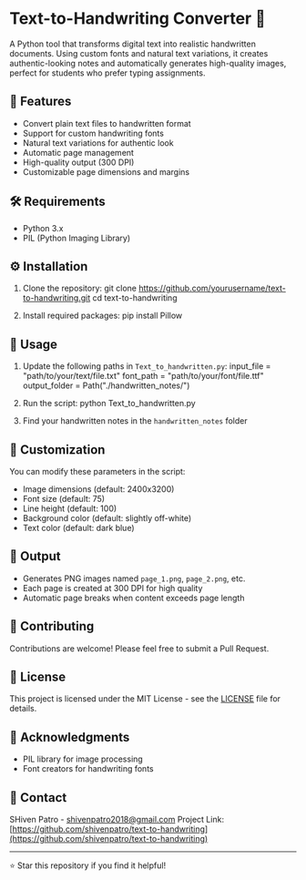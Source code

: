 # Text-to-Handwriting Converter 📝

A Python tool that transforms digital text into realistic handwritten documents. Using custom fonts and natural text variations, it creates authentic-looking notes and automatically generates high-quality images, perfect for students who prefer typing assignments.

## 🚀 Features

- Convert plain text files to handwritten format
- Support for custom handwriting fonts
- Natural text variations for authentic look
- Automatic page management
- High-quality output (300 DPI)
- Customizable page dimensions and margins

## 🛠️ Requirements

- Python 3.x
- PIL (Python Imaging Library)

## ⚙️ Installation

1. Clone the repository:
git clone https://github.com/yourusername/text-to-handwriting.git
cd text-to-handwriting

2. Install required packages:
pip install Pillow


## 📖 Usage

1. Update the following paths in `Text_to_handwritten.py`:
input_file = "path/to/your/text/file.txt"
font_path = "path/to/your/font/file.ttf"
output_folder = Path("./handwritten_notes/")

2. Run the script:
python Text_to_handwritten.py


3. Find your handwritten notes in the `handwritten_notes` folder

## 🎨 Customization

You can modify these parameters in the script:
- Image dimensions (default: 2400x3200)
- Font size (default: 75)
- Line height (default: 100)
- Background color (default: slightly off-white)
- Text color (default: dark blue)

## 📄 Output

- Generates PNG images named `page_1.png`, `page_2.png`, etc.
- Each page is created at 300 DPI for high quality
- Automatic page breaks when content exceeds page length

## 🤝 Contributing

Contributions are welcome! Please feel free to submit a Pull Request.

## 📝 License

This project is licensed under the MIT License - see the [LICENSE](LICENSE) file for details.

## 🙏 Acknowledgments

- PIL library for image processing
- Font creators for handwriting fonts

## 📧 Contact

SHiven Patro - shivenpatro2018@gmail.com
Project Link: [https://github.com/shivenpatro/text-to-handwriting](https://github.com/shivenpatro/text-to-handwriting)

---
⭐ Star this repository if you find it helpful!
